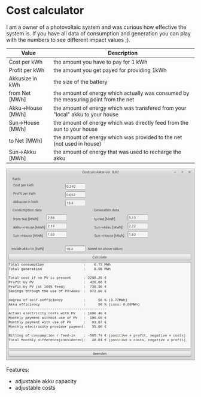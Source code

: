 # Cost calculator

I am a owner of a photovoltaic system and was curious how effective the system is. If you have all data of consumption and generation you can play with the numbers to see different impact values ;).

| Value | Description |
| --- | --- |
| Cost per kWh | the amount you have to pay for 1 kWh
| Profit per kWh | the amount you get payed for providing 1kWh
| Akkusize in kWh | the size of the battery
| from Net [MWh] | the amount of energy which actually was consumed by the measuring point from the net
| Akku->House [MWh] | the amount of energy which was transfered from your "local" akku to your house
| Sun->House [MWh] | the amount of energy which was directly feed from the sun to your house
| to Net [MWh] | the amount of energy which was provided to the net (not used in house)
| Sun->Akku [MWh] | the amount of energy that was used to recharge the akku

![](preview.png)

Features:
- adjustable akku capacity
- adjustable costs
